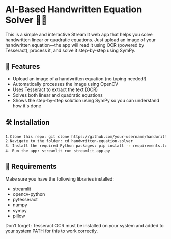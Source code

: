 # AI-Based Handwritten Equation Solver 🧠🧮

This is a simple and interactive Streamlit web app that helps you solve handwritten linear or quadratic equations. Just upload an image of your handwritten equation—the app will read it using OCR (powered by Tesseract), process it, and solve it step-by-step using SymPy.

## 🚀 Features
- Upload an image of a handwritten equation (no typing needed!)
- Automatically processes the image using OpenCV
- Uses Tesseract to extract the text (OCR)
- Solves both linear and quadratic equations
- Shows the step-by-step solution using SymPy so you can understand how it's done

## 🛠 Installation
```bash
1.Clone this repo: git clone https://github.com/your-username/handwritten-equation-solver.git
2.Navigate to the folder: cd handwritten-equation-solver
3. Install the required Python packages: pip install -r requirements.txt
4. Run the app: streamlit run streamlit_app.py
```

## 🔧 Requirements
Make sure you have the following libraries installed:
- streamlit
- opencv-python
- pytesseract
- numpy
- sympy
- pillow

Don’t forget: Tesseract OCR must be installed on your system and added to your system PATH for this to work correctly.
